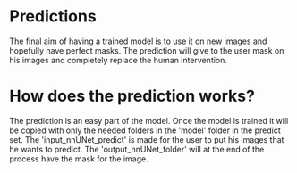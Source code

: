 # Predictions

The final aim of having a trained model is to use it on new images and hopefully have perfect masks. The prediction will give to the user mask on his images and completely replace the human intervention.

# How does the prediction works?

The prediction is an easy part of the model. Once the model is trained it will be copied with only the needed folders in the 'model' folder in the predict set. 
The 'input_nnUNet_predict' is made for the user to put his images that he wants to predict. The 'output_nnUNet_folder' will at the end of the process have the mask for the image.


